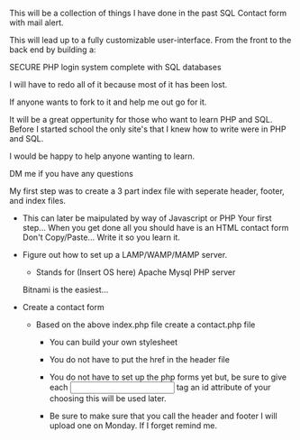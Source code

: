 This will be a collection of things I have done in the past
SQL Contact form with mail alert.

This will lead up to a fully customizable user-interface. From the front to the back end by building a:

SECURE PHP login system complete with SQL databases

I will have to redo all of it because most of it has been lost.

If anyone wants to fork to it and help me out go for it.

It will be a great oppertunity for those who want to learn PHP and SQL.
Before I started school the only site's that I knew how to write were in PHP and SQL.

I would be happy to help anyone wanting to learn.

DM me if you have any questions

My first step was to create a 3 part index file with seperate header, footer, and index files.
- This can later be maipulated by way of Javascript or PHP
Your first step...
When you get done all you should have is an HTML contact form
Don't Copy/Paste... Write it so you learn it.
- Figure out how to set up a LAMP/WAMP/MAMP server.

    - Stands for (Insert OS here) Apache Mysql PHP server

    Bitnami is the easiest...

- Create a contact form 

    - Based on the above index.php file create a contact.php file

        - You can build your own stylesheet

        - You do not have to put the href in the header file

        - You do not have to set up the php forms yet but, 
        be sure to give each <input> tag an id attribute of your choosing this will be used later.

        - Be sure to make sure that you call the header and footer
I will upload one on Monday. If I forget remind me.